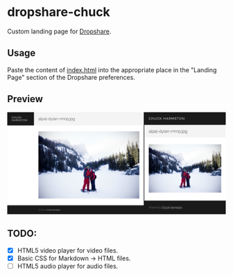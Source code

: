 # dropshare-chuck

Custom landing page for [Dropshare](http://getdropsha.re/).


## Usage

Paste the content of [index.html](index.html) into the appropriate place in the "Landing Page" section of the Dropshare preferences.


## Preview

![Preview of dropshare-chuck](preview.jpg)


## TODO:

- [x] HTML5 video player for video files.
- [x] Basic CSS for Markdown -> HTML files.
- [ ] HTML5 audio player for audio files.
